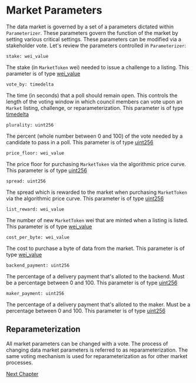 # Market Parameters

The data market is governed by a set of a parameters
dictated within `Parameterizer`. These parameters
govern the function of the market by setting various
critical settings.  These parameters can be modified
via a stakeholder vote. Let's review the parameters
controlled in `Parameterizer`:


```
stake: wei_value
```
The stake (in `MarketToken` wei) needed to issue a
challenge to a listing. This parameter is of type
[wei_value](https://vyper.readthedocs.io/en/v0.1.0-beta.11/types.html#wei)

```
vote_by: timedelta
```
The time (in seconds) that a poll should remain open.
This controls the length of the voting window in which
council members can vote upon an `Market` listing,
challenge, or reparameterization. This parameter is of
type
[timedelta](https://vyper.readthedocs.io/en/v0.1.0-beta.11/types.html#time)

```
plurality: uint256
```
The percent (whole number between 0 and 100) of the
vote needed by a candidate to pass in a poll. This
parameter is of type
[uint256](https://vyper.readthedocs.io/en/v0.1.0-beta.11/types.html#unsigned-integer-256-bit)


```
price_floor: wei_value
```

The price floor for purchasing `MarketToken` via the
algorithmic price curve. This parameter is of type
[uint256](https://vyper.readthedocs.io/en/v0.1.0-beta.11/types.html#unsigned-integer-256-bit)



```
spread: uint256
```
The spread which is rewarded to the market when
purchasing `MarketToken` via the algorithmic price
curve. This parameter is of type
[uint256](https://vyper.readthedocs.io/en/v0.1.0-beta.11/types.html#unsigned-integer-256-bit)


```
list_reward: wei_value
```
The number of new `MarketToken` wei that are minted
when a listing is listed. This parameter is of type
[wei_value](https://vyper.readthedocs.io/en/v0.1.0-beta.11/types.html#wei)

```
cost_per_byte: wei_value
```
The cost to purchase a byte of data from the market.
This parameter is of type
[wei_value](https://vyper.readthedocs.io/en/v0.1.0-beta.11/types.html#wei)

```
backend_payment: uint256
```
The percentage of a delivery payment that's alloted to
the backend. Must be a percentage between 0 and 100.
This parameter is of type
[uint256](https://vyper.readthedocs.io/en/v0.1.0-beta.11/types.html#unsigned-integer-256-bit)

```
maker_payment: uint256
```
The percentage of a delivery payment that's alloted to
the maker. Must be a percentage between 0 and 100.
This parameter is of type
[uint256](https://vyper.readthedocs.io/en/v0.1.0-beta.11/types.html#unsigned-integer-256-bit)


## Reparameterization

All market parameters can be changed with a vote. The
process of changing data market parameters is referred
to as reparameterization. The same voting mechanism is
used for reparameterization as for other market
processes.

[Next Chapter](../capi/index.html)
